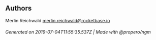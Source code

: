 ## Authors

Merlin Reichwald <merlin.reichwald@rocketbase.io>

###### Generated on 2019-07-04T11:55:35.537Z | Made with @propero/ngm